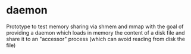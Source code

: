 # daemon
Prototype to test memory sharing via shmem and mmap with the goal of providing a daemon which loads in memory the content of a disk file and share it to an "accessor" process (which can avoid reading from disk the file)
